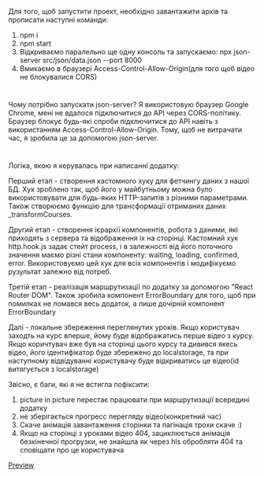 
Для того, щоб запустити проект, необхідно завантажити архів та прописати наступні команди:
1. npm i
2. npm start
3. Відкриваємо паралельно ще одну консоль та запускаємо: npx json-server src/json/data.json --port 8000
4. Вмикаємо в браузері Access-Control-Allow-Origin(для того щоб відео не блокувалися CORS)
#
Чому потрібно запускати json-server? 
Я використовую браузер Google Chrome, мені не вдалося підключитися до API через CORS-політику. Браузер блокує будь-які спроби підключитися до API навіть з використанням Access-Control-Allow-Origin. Тому, щоб не витрачати час, я зробила це за допомогою json-server.

#
Логіка, якою я керувалась при написанні додатку:

Перший етап - створення кастомного хуку для фетчингу даних з нашої БД. Хук зроблено так, щоб його у майбутньому можна було використовувати для будь-яких HTTP-запитів з різними параметрами. Також створюємо функцію для трансформації отриманих даних _transformCourses. 

Другий етап - створення ієрархії компонентів, робота з даними, які приходять з сервера та відображення іх на сторінці. Кастомний хук http.hook.js задає стейт process, і в залежності від його поточного значення маємо різні стани компоненту: waiting, loading, confirmed, error. Використовуємо цей хук для всіх компонентів і модифікуємо рузультат залежно від потреб. 

Третій етап - реалізація маршрутизації по додатку за допомогою "React Router DOM". Також зробила компонент ErrorBoundary для того, щоб при помилках не ломався весь додаток, а лише дочірній компонент ErrorBoundary

Далі - локальне збереження переглянутих уроків. Якщо користувач заходть на курс вперше, йому буде відображатись перше відео з курсу. Якщо коричтувач вже був на сторінці цього курсу та дивився якесь відео, його ідентифікатор буде збережено до localstorage, та при наступному відвідуванні користувачу буде відкриватись це відео(id витягується з localstorage)

Звісно, є баги, які я не встигла пофіксити:
1. picture in picture перестає працювати при маршрутизації всередині додатку
2. не зберігається прогресс перегляду відео(конкретний час)
3. Скаче анімація завантаження сторінки та пагінація трохи скаче :)
4. Якщо на сторінці з уроками відео 404, зациклюється анімація безкінечної прогрузки, не знайшла як через hls обробляти 404 та сповіщати про це користувача

[Preview](https://github.com/Maria-tanina/courses-app/blob/master/prev.png)
